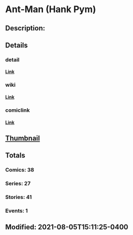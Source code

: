 # Ant-Man (Hank Pym)
## Description: 
## Details
### detail
#### [Link](http://marvel.com/characters/2/ant-man?utm_campaign=apiRef&utm_source=225578a89fc76f3d20fbffda5d17a88d)
### wiki
#### [Link](http://marvel.com/universe/Yellowjacket_(Henry_Pym)?utm_campaign=apiRef&utm_source=225578a89fc76f3d20fbffda5d17a88d)
### comiclink
#### [Link](http://marvel.com/comics/characters/1009155/ant-man_hank_pym?utm_campaign=apiRef&utm_source=225578a89fc76f3d20fbffda5d17a88d)
## [Thumbnail](http://i.annihil.us/u/prod/marvel/i/mg/b/40/image_not_available.jpg)
## Totals
### Comics: 38
### Series: 27
### Stories: 41
### Events: 1
## Modified: 2021-08-05T15:11:25-0400